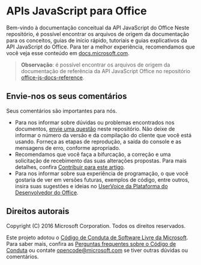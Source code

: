 # <a name="office-javascript-apis"></a>APIs JavaScript para Office

Bem-vindo à documentação conceitual da API JavaScript do Office Neste repositório, é possível encontrar os arquivos de origem da documentação para os conceitos, guias de início rápido, tutoriais e guias explicativos da API JavaScript do Office. Para ter a melhor experiência, recomendamos que você veja esse conteúdo em [docs.microsoft.com](https://docs.microsoft.com/office/dev/add-ins).

> **Observação**: é possível encontrar os arquivos de origem da documentação de referência da API JavaScript Office no repositório [office-js-docs-reference](https://github.com/OfficeDev/office-js-docs-reference).

## <a name="give-us-your-feedback"></a>Envie-nos os seus comentários

Seus comentários são importantes para nós. 
* Para nos informar sobre dúvidas ou problemas encontrados nos documentos, [envie uma questão](https://github.com/OfficeDev/office-js-docs-pr/issues) neste repositório. Não deixe de informar o número da versão e da compilação do cliente que você está usando. Forneça as etapas de reprodução, a saída do console e as mensagens de erro, conforme apropriado. 
* Recomendamos que você faça a bifurcação, a correção e uma solicitação de recebimento das suas alterações propostas. Para mais detalhes, confira [Contribuir para este artigo](Contributing.md). 
* Para nos informar sobre sua experiência de programação, o que você gostaria de ver em versões futuras, exemplos de código, entre outros, insira suas sugestões e ideias no [UserVoice da Plataforma do Desenvolvedor do Office](https://officespdev.uservoice.com/).

## <a name="copyright"></a>Direitos autorais

Copyright (C) 2016 Microsoft Corporation. Todos os direitos reservados.


Este projeto adotou o [Código de Conduta de Software Livre da Microsoft](https://opensource.microsoft.com/codeofconduct/). Para saber mais, confira as [Perguntas frequentes sobre o Código de Conduta](https://opensource.microsoft.com/codeofconduct/faq/) ou contate [opencode@microsoft.com](mailto:opencode@microsoft.com) se tiver outras dúvidas ou comentários.

